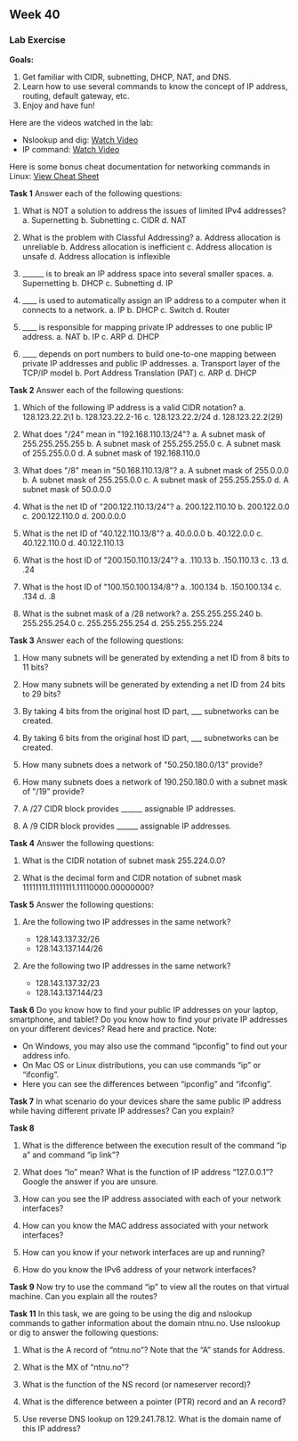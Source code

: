 ## Week 40
### Lab Exercise

**Goals:**
1. Get familiar with CIDR, subnetting, DHCP, NAT, and DNS.
2. Learn how to use several commands to know the concept of IP address, routing, default gateway, etc.
3. Enjoy and have fun!

Here are the videos watched in the lab:

- Nslookup and dig: [Watch Video](https://www.youtube.com/watch?v=2KzpGjn7M9s)
- IP command: [Watch Video](https://www.youtube.com/watch?v=eeStxoGeLJ0)

Here is some bonus cheat documentation for networking commands in Linux: [View Cheat Sheet](https://access.redhat.com/sites/default/files/attachments/rh_ip_command_cheatsheet_1214_jcs_print.pdf)

**Task 1**
Answer each of the following questions:
1. What is NOT a solution to address the issues of limited IPv4 addresses?
   a. Supernetting
   b. Subnetting
   c. CIDR
   d. NAT

2. What is the problem with Classful Addressing?
   a. Address allocation is unreliable
   b. Address allocation is inefficient
   c. Address allocation is unsafe
   d. Address allocation is inflexible

3. ______ is to break an IP address space into several smaller spaces.
   a. Supernetting
   b. DHCP
   c. Subnetting
   d. IP

4. ____ is used to automatically assign an IP address to a computer when it connects to a network.
   a. IP
   b. DHCP
   c. Switch
   d. Router

5. ____ is responsible for mapping private IP addresses to one public IP address.
   a. NAT
   b. IP
   c. ARP
   d. DHCP

6. ____ depends on port numbers to build one-to-one mapping between private IP addresses and public IP addresses.
   a. Transport layer of the TCP/IP model
   b. Port Address Translation (PAT)
   c. ARP
   d. DHCP

**Task 2**
Answer each of the following questions:
1. Which of the following IP address is a valid CIDR notation?
   a. 128.123.22.2\1
   b. 128.123.22.2-16
   c. 128.123.22.2/24
   d. 128.123.22.2(29)

2. What does "/24" mean in "192.168.110.13/24"?
   a. A subnet mask of 255.255.255.255
   b. A subnet mask of 255.255.255.0
   c. A subnet mask of 255.255.0.0
   d. A subnet mask of 192.168.110.0

3. What does "/8" mean in "50.168.110.13/8"?
   a. A subnet mask of 255.0.0.0
   b. A subnet mask of 255.255.0.0
   c. A subnet mask of 255.255.255.0
   d. A subnet mask of 50.0.0.0

4. What is the net ID of "200.122.110.13/24"?
   a. 200.122.110.10
   b. 200.122.0.0
   c. 200.122.110.0
   d. 200.0.0.0

5. What is the net ID of "40.122.110.13/8"?
   a. 40.0.0.0
   b. 40.122.0.0
   c. 40.122.110.0
   d. 40.122.110.13

6. What is the host ID of "200.150.110.13/24"?
   a. .110.13
   b. .150.110.13
   c. .13
   d. .24

7. What is the host ID of "100.150.100.134/8"?
   a. .100.134
   b. .150.100.134
   c. .134
   d. .8

8. What is the subnet mask of a /28 network?
   a. 255.255.255.240
   b. 255.255.254.0
   c. 255.255.255.254
   d. 255.255.255.224

**Task 3**
Answer each of the following questions:
1. How many subnets will be generated by extending a net ID from 8 bits to 11 bits?

2. How many subnets will be generated by extending a net ID from 24 bits to 29 bits?

3. By taking 4 bits from the original host ID part, ___ subnetworks can be created.

4. By taking 6 bits from the original host ID part, ___ subnetworks can be created.

5. How many subnets does a network of "50.250.180.0/13" provide?

6. How many subnets does a network of 190.250.180.0 with a subnet mask of "/19" provide?

7. A /27 CIDR block provides ______ assignable IP addresses.

8. A /9 CIDR block provides ______ assignable IP addresses.

**Task 4**
Answer the following questions:
1. What is the CIDR notation of subnet mask 255.224.0.0?

2. What is the decimal form and CIDR notation of subnet mask 11111111.11111111.11110000.00000000?

**Task 5**
Answer the following questions:
1. Are the following two IP addresses in the same network?
   - 128.143.137.32/26
   - 128.143.137.144/26

2. Are the following two IP addresses in the same network?
   - 128.143.137.32/23
   - 128.143.137.144/23

**Task 6**
Do you know how to find your public IP addresses on your laptop, smartphone, and tablet?
Do you know how to find your private IP addresses on your different devices?
Read here and practice.
Note:
- On Windows, you may also use the command “ipconfig” to find out your address info.
- On Mac OS or Linux distributions, you can use commands “ip” or “ifconfig”.
- Here you can see the differences between “ipconfig” and “ifconfig”.

**Task 7**
In what scenario do your devices share the same public IP address while having different private IP addresses? Can you explain?

**Task 8**
1. What is the difference between the execution result of the command “ip a” and command “ip link”?

2. What does “lo” mean? What is the function of IP address “127.0.0.1”? Google the answer if you are unsure.

3. How can you see the IP address associated with each of your network interfaces?

4. How can you know the MAC address associated with your network interfaces?

5. How can you know if your network interfaces are up and running?

6. How do you know the IPv6 address of your network interfaces?

**Task 9**
Now try to use the command “ip” to view all the routes on that virtual machine. Can you explain all the routes?

**Task 11**
In this task, we are going to be using the dig and nslookup commands to gather information about the domain ntnu.no.
Use nslookup or dig to answer the following questions:
1. What is the A record of “ntnu.no”? Note that the “A” stands for Address.

2. What is the MX of “ntnu.no”?

3. What is the function of the NS record (or nameserver record)?

4. What is the difference between a pointer (PTR) record and an A record?

5. Use reverse DNS lookup on 129.241.78.12. What is the domain name of this IP address?
```